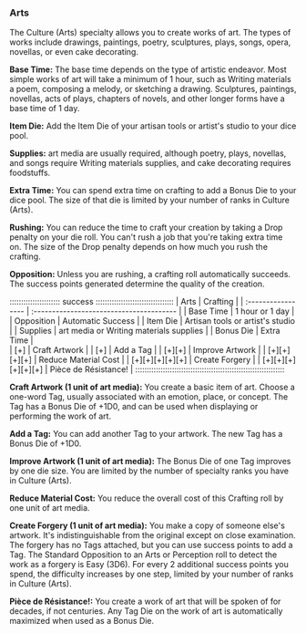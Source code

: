 ### Arts

The Culture (Arts) specialty allows you to create works of art. The
types of works include drawings, paintings, poetry, sculptures, plays,
songs, opera, novellas, or even cake decorating.

**Base Time:** The base time depends on the type of artistic endeavor.
Most simple works of art will take a minimum of 1 hour, such as Writing
materials a poem, composing a melody, or sketching a drawing.
Sculptures, paintings, novellas, acts of plays, chapters of novels, and
other longer forms have a base time of 1 day.

**Item Die:** Add the Item Die of your artisan tools or artist's studio
to your dice pool.

**Supplies:** art media are usually required, although poetry, plays,
novellas, and songs require Writing materials supplies, and cake
decorating requires foodstuffs.

**Extra Time:** You can spend extra time on crafting to add a Bonus Die
to your dice pool. The size of that die is limited by your number of
ranks in Culture (Arts).

**Rushing:** You can reduce the time to craft your creation by taking a
Drop penalty on your die roll. You can't rush a job that you're taking
extra time on. The size of the Drop penalty depends on how much you rush
the crafting.

**Opposition:** Unless you are rushing, a crafting roll automatically
succeeds. The success points generated determine the quality of the
creation.

:::::::::::::::::::::: success ::::::::::::::::::::::::::::::::::
| Arts               |  Crafting                                |
| :----------------- | :--------------------------------------- |
| Base Time          |  1 hour or 1 day                         |
| Opposition         |  Automatic Success                       |
| Item Die           |  Artisan tools or artist's studio        |
| Supplies           |  art media or Writing materials supplies |
| Bonus Die          |  Extra Time                              |  
| [+]                | Craft Artwork                            |
| [+]                | Add a Tag                                |
| [+][+]             | Improve Artwork                          |
| [+][+][+][+]       | Reduce Material Cost                     |
| [+][+][+][+][+]    | Create Forgery                           |
| [+][+][+][+][+][+] | Pièce de Résistance!                     |
:::::::::::::::::::::::::::::::::::::::::::::::::::::::::::::::::

**Craft Artwork (1 unit of art media):** You create a basic item of art.
Choose a one-word Tag, usually associated with an emotion, place, or
concept. The Tag has a Bonus Die of +1D0, and can be used when
displaying or performing the work of art.

**Add a Tag:** You can add another Tag to your artwork. The new Tag has
a Bonus Die of +1D0.

**Improve Artwork (1 unit of art media):** The Bonus Die of one Tag
improves by one die size. You are limited by the number of specialty
ranks you have in Culture (Arts).

**Reduce Material Cost:** You reduce the overall cost of this Crafting
roll by one unit of art media.

**Create Forgery (1 unit of art media):** You make a copy of someone
else's artwork. It's indistinguishable from the original except on close
examination. The forgery has no Tags attached, but you can use success
points to add a Tag. The Standard Opposition to an Arts or Perception
roll to detect the work as a forgery is Easy (3D6). For every 2
additional success points you spend, the difficulty increases by one
step, limited by your number of ranks in Culture (Arts).

**Pièce de Résistance!:** You create a work of art that will be spoken
of for decades, if not centuries. Any Tag Die on the work of art is
automatically maximized when used as a Bonus Die.

